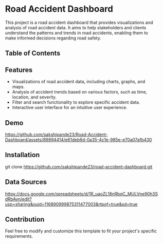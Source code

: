 # Road Accident Dashboard
This project is a road accident dashboard that provides visualizations and analysis of road accident data. It aims to help stakeholders and clients understand the patterns and trends in road accidents, enabling them to make informed decisions regarding road safety.

## Table of Contents
## Features
- Visualizations of road accident data, including charts, graphs, and maps.
- Analysis of accident trends based on various factors, such as time, location, and severity.
- Filter and search functionality to explore specific accident data.
- Interactive user interface for an intuitive user experience.

## Demo
https://github.com/sakshipande23/Road-Accident-Dashboard/assets/89894414/e61deb6d-0a35-4c1e-985e-e70a07afb430

## Installation
git clone https://github.com/sakshipande23/road-accident-dashboard.git

## Data Sources
https://docs.google.com/spreadsheets/d/1R_uaoZL18nRbqC_MULVne90h3SdRbAyn/edit?usp=sharing&ouid=116890999875311477003&rtpof=true&sd=true

## Contribution
Feel free to modify and customize this template to fit your project's specific requirements.
